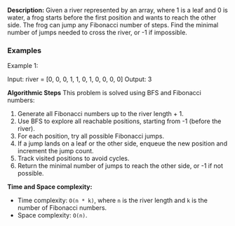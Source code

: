 **Description:**
Given a river represented by an array, where 1 is a leaf and 0 is water, a frog starts before the first position and wants to reach the other side. The frog can jump any Fibonacci number of steps. Find the minimal number of jumps needed to cross the river, or -1 if impossible.

### Examples
Example 1:

Input: river = [0, 0, 0, 1, 1, 0, 1, 0, 0, 0, 0]
Output: 3

**Algorithmic Steps**
This problem is solved using BFS and Fibonacci numbers:

1. Generate all Fibonacci numbers up to the river length + 1.
2. Use BFS to explore all reachable positions, starting from -1 (before the river).
3. For each position, try all possible Fibonacci jumps.
4. If a jump lands on a leaf or the other side, enqueue the new position and increment the jump count.
5. Track visited positions to avoid cycles.
6. Return the minimal number of jumps to reach the other side, or -1 if not possible.

**Time and Space complexity:**
- Time complexity: `O(n * k)`, where `n` is the river length and `k` is the number of Fibonacci numbers.
- Space complexity: `O(n)`. 